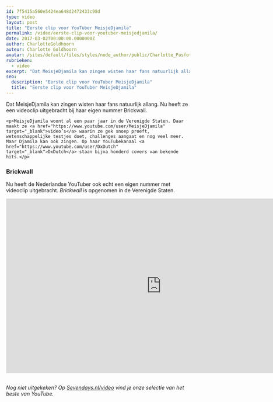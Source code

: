 ```yaml
---
id: 7f5415a560e5424ea648d2472433c98d
type: video
layout: post
title: "Eerste clip voor YouTuber MeisjeDjamila"
permalink: /video/eerste-clip-voor-youtuber-meisjedjamila/
date: 2017-03-02T00:00:00.0000000Z
author: CharlotteGoldhoorn
auteur: Charlotte Goldhoorn
avatar: /sites/default/files/styles/node_author/public/Charlotte_PasfotoDSC01555%20EXTRA.jpg?itok=Uh1_j08g
rubrieken:
  - video
excerpt: "Dat MeisjeDjamila kan zingen wisten haar fans natuurlijk allang. Nu heeft ze een videoclip uitgebracht bij haar eigen nummer Brickwall.  "
seo:
  description: "Eerste clip voor YouTuber MeisjeDjamila"
  title: "Eerste clip voor YouTuber MeisjeDjamila"
---
```

Dat MeisjeDjamila kan zingen wisten haar fans natuurlijk allang. Nu heeft ze een videoclip uitgebracht bij haar eigen nummer Brickwall.  

    <p>MeisjeDjamila woont al een paar jaar in de Verenigde Staten. Daar maakt ze <a href="https://www.youtube.com/user/MeisjeDjamila" target="_blank">video’s</a> waarin ze gek snoep proeft, wetenschappelijke testjes doet, challenges aangaat en nog veel meer. Maar Djamila kan ook zingen. Op haar YouTubekanaal <a href="https://www.youtube.com/user/DxDutch" target="_blank">DxDutch</a> staan bijna honderd covers van bekende hits.</p>
<h3>Brickwall</h3>
<p>Nu heeft de Nederlandse YouTuber ook echt een eigen nummer met videoclip uitgebracht. <em>Brickwall</em> is opgenomen in de Verenigde Staten.<br></p>
<iframe allowfullscreen="" frameborder="0" height="478" src="https://www.youtube.com/embed/LBS9JRBDHuU?rel=0" width="850"></iframe><p><br><em>Nog niet uitgekeken? Op <a href="/video" target="_blank">Sevendays.nl/video</a> vind je onze selectie van het beste van YouTube.</em></p>  
